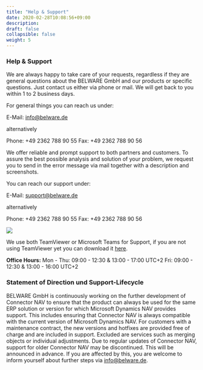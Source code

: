 ```yaml
---
title: "Help & Support"
date: 2020-02-28T10:08:56+09:00
description: 
draft: false
collapsible: false
weight: 5
---
```

### Help & Support

We are always happy to take care of your requests, regardless if they are general questions about the BELWARE GmbH and our products or specific questions. Just contact us either via phone or mail. We will get back to you within 1 to 2 business days.

For general things you can reach us under:

E-Mail: info@belware.de

alternatively

Phone: +49 2362 788 90 55
Fax: +49 2362 788 90 56

We offer reliable and prompt support to both partners and customers. To assure the best possible analysis and solution of your problem, we request you to send in the error message via mail together with a description and screenshots.

You can reach our support under:

E-Mail: support@belware.de

alternatively

Phone: +49 2362 788 90 55
Fax: +49 2362 788 90 56

![](images/Support/TeamviewerTeams.PNG)

We use both TeamViewer or Microsoft Teams for Support, if you are not using TeamViewer yet you can download it [here](https://get.teamviewer.com/belware).

**Office Hours:**
Mon - Thu: 09:00 - 12:30 & 13:00 - 17:00 UTC+2
Fri: 09:00 - 12:30 & 13:00 - 16:00 UTC+2

### Statement of Direction und Support-Lifecycle

BELWARE GmbH is continuously working on the further development of Connector NAV to ensure that the product can always be used for the same ERP solution or version for which Microsoft Dynamics NAV provides support. This includes ensuring that Connector NAV is always compatible with the current version of Microsoft Dynamics NAV. For customers with a maintenance contract, the new versions and hotfixes are provided free of charge and are included in support. Excluded are services such as merging objects or individual adjustments. Due to regular updates of Connector NAV, support for older Connector NAV may be discontinued. This will be announced in advance. If you are affected by this, you are welcome to inform yourself about further steps via info@belware.de.